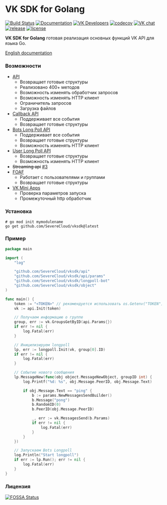 # VK SDK for Golang

[![Build Status](https://travis-ci.com/SevereCloud/vksdk.svg?branch=master)](https://travis-ci.com/SevereCloud/vksdk)
[![Documentation](https://godoc.org/github.com/SevereCloud/vksdk?status.svg)](https://pkg.go.dev/github.com/SevereCloud/vksdk)
[![VK Developers](https://img.shields.io/badge/developers-%234a76a8.svg?logo=VK&logoColor=white)](https://vk.com/dev/)
[![codecov](https://codecov.io/gh/SevereCloud/vksdk/branch/master/graph/badge.svg)](https://codecov.io/gh/SevereCloud/vksdk)
[![VK chat](https://img.shields.io/badge/chat-%234a76a8.svg?logo=VK&logoColor=white)](https://vk.me/join/AJQ1d6Or8Q00Y_CSOESfbqGt)
[![release](https://img.shields.io/github/v/tag/SevereCloud/vksdk?label=release)](https://github.com/SevereCloud/vksdk/releases)
[![license](https://img.shields.io/github/license/SevereCloud/vksdk.svg?maxAge=2592000)](https://github.com/SevereCloud/vksdk/blob/master/LICENSE)

**VK SDK for Golang** готовая реализация основных функций VK API для языка Go.

[English documentation](https://pkg.go.dev/github.com/SevereCloud/vksdk)

### Возможности

- [API](https://github.com/SevereCloud/vksdk/tree/master/api#api)
  - Возвращает готовые структуры
  - Реализовано 400+ методов
  - Возможность изменять обработчик запросов
  - Возможность изменять HTTP клиент
  - Ограничитель запросов
  - Загрузка файлов
- [Callback API](https://github.com/SevereCloud/vksdk/tree/master/callback#callback-api)
  - Поддерживает все события
  - Возвращает готовые структуры
- [Bots Long Poll API](https://github.com/SevereCloud/vksdk/tree/master/longpoll-bot#bots-long-poll-api)
  - Поддерживает все события
  - Возвращает готовые структуры
  - Возможность изменять HTTP клиент
- [User Long Poll API](https://github.com/SevereCloud/vksdk/tree/master/longpoll-user#user-long-poll-api)
  - Возвращает готовые структуры
  - Возможность изменять HTTP клиент
- ~~Streaming api~~ [#3](https://github.com/SevereCloud/vksdk/issues/3)
- [FOAF](https://github.com/SevereCloud/vksdk/tree/master/foaf#foaf)
  - Работает с пользователями и группами
  - Возвращает готовые структуры
- [VK Mini Apps](https://github.com/SevereCloud/vksdk/tree/master/vkapps#vk-mini-apps)
  - Проверка параметров запуска
  - Промежуточный http обработчик

### Установка

```shell
# go mod init mymodulename
go get github.com/SevereCloud/vksdk@latest
```

### Пример

```go
package main

import (
	"log"

	"github.com/SevereCloud/vksdk/api"
	"github.com/SevereCloud/vksdk/api/params"
	"github.com/SevereCloud/vksdk/longpoll-bot"
	"github.com/SevereCloud/vksdk/object"
)

func main() {
	token := "<TOKEN>" // рекомендуется использовать os.Getenv("TOKEN")
	vk := api.Init(token)

	// Получаем информацию о группе
	group, err := vk.GroupsGetByID(api.Params{})
	if err != nil {
		log.Fatal(err)
	}

	// Иницилизируем longpoll
	lp, err := longpoll.Init(vk, group[0].ID)
	if err != nil {
		log.Fatal(err)
	}

	// Событие нового сообщения
	lp.MessageNew(func(obj object.MessageNewObject, groupID int) {
		log.Printf("%d: %s", obj.Message.PeerID, obj.Message.Text)

		if obj.Message.Text == "ping" {
			b := params.NewMessagesSendBuilder()
			b.Message("pong")
			b.RandomID(0)
			b.PeerID(obj.Message.PeerID)

			_, err := vk.MessagesSend(b.Params)
			if err != nil {
				log.Fatal(err)
			}
		}
	})

	// Запускаем Bots Longpoll
	log.Println("Start longpoll")
	if err := lp.Run(); err != nil {
		log.Fatal(err)
	}
}
```

### Лицензия

[![FOSSA Status](https://app.fossa.io/api/projects/git%2Bgithub.com%2FSevereCloud%2Fvksdk.svg?type=large)](https://app.fossa.io/projects/git%2Bgithub.com%2FSevereCloud%2Fvksdk?ref=badge_large)